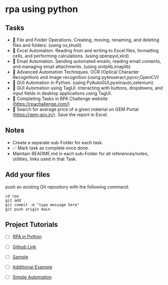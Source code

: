 # rpa using python

## Tasks
- :black_square_button:  File and Folder Operations. Creating, moving, renaming, and deleting files and folders. (using os,shutil)
- :black_square_button:  Excel Automation. Reading from and writing to Excel files, formatting cells, and performing calculations. (using openpyxl,xlrd)
- :black_square_button:  Email Automation. Sending automated emails, reading email contents, and managing email attachments. (using smtplib,imaplib)
- :black_square_button:  Advanced Automation Techniques. OCR (Optical Character Recognition) and image recognition (using pytesseract,pyocr,OpenCV)
- :black_square_button:  GUI Automation in Python. (using PyAutoGUI,pywinauto,selenium)
- :black_square_button:  GUI Automation using TagUI. interacting with buttons, dropdowns, and input fields in desktop applications using TagUI.
- :black_square_button:  Completing Tasks in RPA Challenge website (https://rpachallenge.com/) 
- :black_square_button:  Search for average price of a given material on GEM Portal (https://gem.gov.in/). Save the report in Excel.

## Notes
- Create a separate sub-Folder for each task.
- :white_check_mark: Mark task as complete once done.
- Maintain README.md in each sub-Folder for all references/notes, utilities, links used in that Task. 

## Add your files

push an existing Git repository with the following command:

```
cd rpa
git add .
git commit -m "type message here"
git push origin main
```


## Project Tutorials
- [ ] [RPA in Python](https://medium.com/@kiddojazz/rpa-in-python-6479e2542914)
- [ ] [Github Link](https://github.com/tebelorg/RPA-Python/)
- [ ] [Sample](https://github.com/tebelorg/RPA-Python/blob/master/sample.py)
- [ ] [Additional Example](https://github.com/tebelorg/RPA-Python/issues/24) 
- [ ] [Simple Automation](https://python.plainenglish.io/automate-tasks-robotic-process-automation-with-python-aa930fb73c24)


